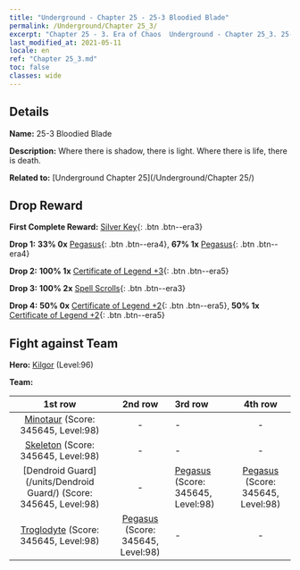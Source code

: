 ```yaml
---
title: "Underground - Chapter 25 - 25-3 Bloodied Blade"
permalink: /Underground/Chapter 25_3/
excerpt: "Chapter 25 - 3. Era of Chaos  Underground - Chapter 25_3. 25-3 Bloodied Blade"
last_modified_at: 2021-05-11
locale: en
ref: "Chapter 25_3.md"
toc: false
classes: wide
---
```


## Details

 **Name:** 25-3 Bloodied Blade

 **Description:** Where there is shadow, there is light. Where there is life, there is death.

 **Related to:** [Underground Chapter 25](/Underground/Chapter 25/)

## Drop Reward

 **First Complete Reward:** [Silver Key](/Items/con_693/){: .btn .btn--era3}

 **Drop 1:** **33% 0x** [Pegasus](/Items/unt_202/){: .btn .btn--era4}, **67% 1x** [Pegasus](/Items/unt_202/){: .btn .btn--era4}

 **Drop 2:** **100% 1x** [Certificate of Legend +3](/Items/mat_88/){: .btn .btn--era5}

 **Drop 3:** **100% 2x** [Spell Scrolls](/Items/con_694/){: .btn .btn--era3}

 **Drop 4:** **50% 0x** [Certificate of Legend +2](/Items/mat_81/){: .btn .btn--era5}, **50% 1x** [Certificate of Legend +2](/Items/mat_81/){: .btn .btn--era5}


## Fight against Team
 **Hero:** [Kilgor](/heroes/Kilgor/) (Level:96)

 **Team:**


  | 1st row | 2nd row | 3rd row | 4th row |
  |:----:|:----:|:----|:----:|
  | [Minotaur](/units/Minotaur/) (Score: 345645, Level:98)  | - | - | - |
  | [Skeleton](/units/Skeleton/) (Score: 345645, Level:98)  | - | - | - |
  | [Dendroid Guard](/units/Dendroid Guard/) (Score: 345645, Level:98)  | - | [Pegasus](/units/Pegasus/) (Score: 345645, Level:98)  | [Pegasus](/units/Pegasus/) (Score: 345645, Level:98)  |
  | [Troglodyte](/units/Troglodyte/) (Score: 345645, Level:98)  | [Pegasus](/units/Pegasus/) (Score: 345645, Level:98)  | - | - |


